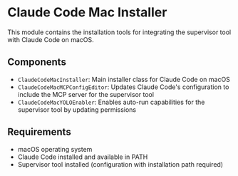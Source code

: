 # Claude Code Mac Installer

This module contains the installation tools for integrating the supervisor tool with Claude Code on macOS.

## Components

- `ClaudeCodeMacInstaller`: Main installer class for Claude Code on macOS
- `ClaudeCodeMacMCPConfigEditor`: Updates Claude Code's configuration to include the MCP server for the supervisor tool
- `ClaudeCodeMacYOLOEnabler`: Enables auto-run capabilities for the supervisor tool by updating permissions

## Requirements

- macOS operating system
- Claude Code installed and available in PATH
- Supervisor tool installed (configuration with installation path required) 